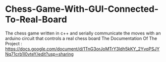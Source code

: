 # Chess-Game-With-GUI-Connected-To-Real-Board
The chess game written in c++ and serially communicate the moves with an arduino circuit that controls a real chess board  The Documentation Of The Project : https://docs.google.com/document/d/1TnG3orJoMTrY3ldh5kKY_2YvqPSJYNq71crb1l0vteY/edit?usp=sharing
